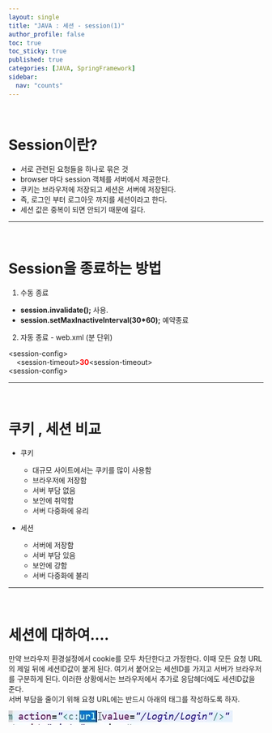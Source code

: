```yaml
---
layout: single
title: "JAVA : 세션 - session(1)"
author_profile: false
toc: true
toc_sticky: true
published: true
categories: [JAVA, SpringFramework]
sidebar:
  nav: "counts"
---
```


<br>

# Session이란?

* 서로 관련된 요청들을 하나로 묶은 것
* browser 마다 session 객체를 서버에서 제공한다.
* 쿠키는 브라우저에 저장되고 세션은 서버에 저장된다.
* 즉, 로그인 부터 로그아웃 까지를 세션이라고 한다.
* 세션 값은 중복이 되면 안되기 때문에 길다.

<hr>
<br>

# Session을 종료하는 방법

1. 수동 종료
  - **session.invalidate();** 사용.
  - **session.setMaxInactiveInterval(30*60);** 예약종료

2. 자동 종료 - web.xml (분 단위)
  <div class="notice--info">
    &lt;session-config&gt; <br>
      &nbsp; &nbsp; &lt;session-timeout&gt;<b style="color:red;">30</b>&lt;session-timeout&gt; <br>
    &lt;session-config&gt;
  </div>

<hr>
<br>

# 쿠키 , 세션 비교

* 쿠키
  - 대규모 사이트에서는 쿠키를 많이 사용함
  - 브라우저에 저장함
  - 서버 부담 없음
  - 보안에 취약함
  - 서버 다중화에 유리

* 세션
  - 서버에 저장함
  - 서버 부담 있음
  - 보안에 강함
  - 서버 다중화에 불리

<hr>
<br>

# 세션에 대하여....

<div class="notice--info">
만약 브라우저 환경설정에서 cookie를 모두 차단한다고 가정한다. 이때 모든 요청 URL의 제일 뒤에 세션ID값이 붙게 된다.
여기서 붙어오는 세션ID를 가지고 서버가 브라우저를 구분하게 된다.
이러한 상황에서는 브라우저에서 추가로 응답헤더에도 세션ID값을 준다.
</div>

<div class="notice--info">
서버 부담을 줄이기 위해 요청 URL에는 반드시 아래의 태그를 작성하도록 하자.
</div>

<img src="/assets/images/JAVA/JAVA-요청URL.png/">